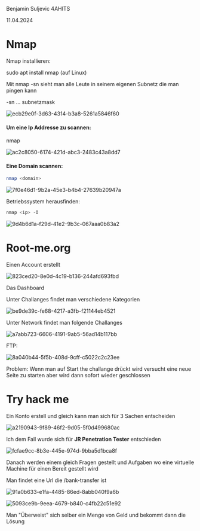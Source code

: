 Benjamin Suljevic
4AHITS

11.04.2024

# Nmap

Nmap installieren:

sudo apt install nmap (auf Linux)



Mit nmap -sn <subnetzmaske> sieht man alle Leute in seinem eigenen Subnetz die man pingen kann

-sn ... subnetzmask

![ecb29e0f-3d63-4314-b3a8-5261a5846f60](file:///C:/Users/bsulj/Pictures/Typedown/ecb29e0f-3d63-4314-b3a8-5261a5846f60.png)



#### Um eine Ip Addresse zu scannen:

nmap <ip addresse>

![ac2c8050-6174-421d-abc3-2483c43a8dd7](file:///C:/Users/bsulj/Pictures/Typedown/ac2c8050-6174-421d-abc3-2483c43a8dd7.png)



#### Eine Domain scannen:

```bash
nmap <domain>
```

![7f0e46d1-9b2a-45e3-b4b4-27639b20947a](file:///C:/Users/bsulj/Pictures/Typedown/7f0e46d1-9b2a-45e3-b4b4-27639b20947a.png)



Betriebssystem herausfinden:

```powershell
nmap <ip> -O
```

![9d4b6d1a-f29d-41e2-9b3c-067aaa0b83a2](file:///C:/Users/bsulj/Pictures/Typedown/9d4b6d1a-f29d-41e2-9b3c-067aaa0b83a2.png)

# Root-me.org

Einen Account erstellt

![823ced20-8e0d-4c19-b136-244afd693fbd](file:///C:/Users/bsulj/Pictures/Typedown/823ced20-8e0d-4c19-b136-244afd693fbd.png)

Das Dashboard



Unter Challanges findet man verschiedene Kategorien

![be9de39c-fe68-4217-a3fb-f21144eb4521](file:///C:/Users/bsulj/Pictures/Typedown/be9de39c-fe68-4217-a3fb-f21144eb4521.png)

Unter Network findet man folgende Challanges

![a7abb723-6606-4191-9ab5-56ad14b117bb](file:///C:/Users/bsulj/Pictures/Typedown/a7abb723-6606-4191-9ab5-56ad14b117bb.png)

FTP:

![8a040b44-5f5b-408d-9cff-c5022c2c23ee](file:///C:/Users/bsulj/Pictures/Typedown/8a040b44-5f5b-408d-9cff-c5022c2c23ee.png)

Problem: Wenn man auf Start the challange drückt wird versucht eine neue Seite zu starten aber wird dann sofort wieder geschlossen



# Try hack me

Ein Konto erstell und gleich kann man sich für 3 Sachen entscheiden

![a2190943-9f89-46f2-9d05-5f0d499680ac](file:///C:/Users/bsulj/Pictures/Typedown/a2190943-9f89-46f2-9d05-5f0d499680ac.png)

Ich dem Fall wurde sich für **JR Penetration Tester** entschieden 



![fcfae9cc-8b3e-445e-974d-9bba5d1bca8f](file:///C:/Users/bsulj/Pictures/Typedown/fcfae9cc-8b3e-445e-974d-9bba5d1bca8f.png)

Danach werden einem gleich Fragen gestellt und Aufgaben wo eine virtuelle Machine für einen Bereit gestellt wird

Man findet eine Url die /bank-transfer ist

![91a0b633-e1fa-4485-86ed-8abb040f9a6b](file:///C:/Users/bsulj/Pictures/Typedown/91a0b633-e1fa-4485-86ed-8abb040f9a6b.png)



![5093ce9b-9eea-4679-b840-c4fb22c51e92](file:///C:/Users/bsulj/Pictures/Typedown/5093ce9b-9eea-4679-b840-c4fb22c51e92.png)

Man "Überweist" sich selber ein Menge von Geld und bekommt dann die Lösung 
